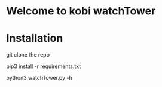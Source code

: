 # Welcome to kobi watchTower

# Installation
git clone the repo

pip3 install -r requirements.txt

python3 watchTower.py -h 
